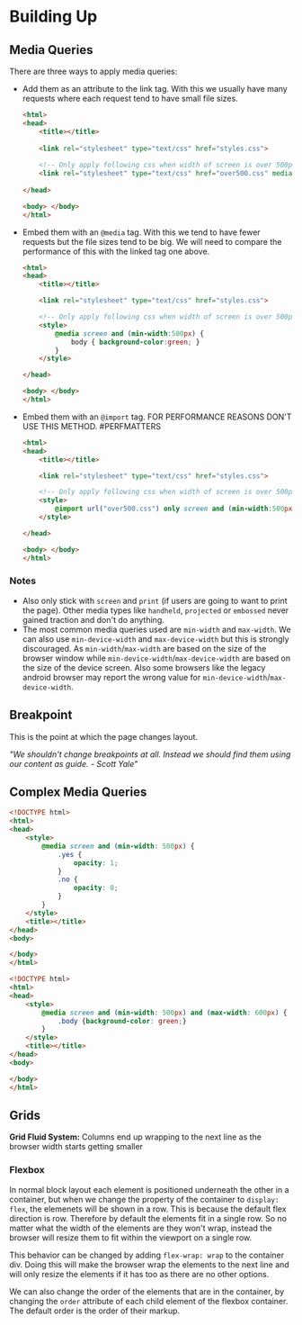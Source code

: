 # Building Up

## Media Queries

There are three ways to apply media queries:

* Add them as an attribute to the link tag. With this we usually have many requests where each request tend to have small file sizes.

    ```html
    <html>
    <head>
        <title></title>
        
        <link rel="stylesheet" type="text/css" href="styles.css">
        
        <!-- Only apply following css when width of screen is over 500px wide -->
        <link rel="stylesheet" type="text/css" href="over500.css" media="screen and (min-width:500px)">
        
    </head>
    
    <body> </body>
    </html>
    ```

* Embed them with an `@media` tag. With this we tend to have fewer requests but the file sizes tend to be big. We will need to compare the performance of this with the linked tag one above.

    ```html
    <html>
    <head>
        <title></title>

        <link rel="stylesheet" type="text/css" href="styles.css">

        <!-- Only apply following css when width of screen is over 500px wide -->
        <style>
            @media screen and (min-width:500px) {
                body { background-color:green; }
            } 
        </style>

    </head>

    <body> </body>
    </html>
    ```

* Embed them with an `@import` tag. FOR PERFORMANCE REASONS DON'T USE THIS METHOD. #PERFMATTERS
    ```html
    <html>
    <head>
        <title></title>

        <link rel="stylesheet" type="text/css" href="styles.css">

        <!-- Only apply following css when width of screen is over 500px wide -->
        <style>
            @import url("over500.css") only screen and (min-width:500px);
        </style>

    </head>
    
    <body> </body>
    </html>
    ```

### Notes
* Also only stick with `screen` and `print` (if users are going to want to print the page). Other media types like `handheld`, `projected` or `embossed` never gained traction and don't do anything.
* The most common media queries used are `min-width` and `max-width`. We can also use `min-device-width` and `max-device-width` but this is strongly discouraged. As `min-width`/`max-width` are based on the size of the browser window while `min-device-width`/`max-device-width` are based on the size of the device screen. Also some browsers like the legacy android browser may report the wrong value for `min-device-width`/`max-device-width`.

## Breakpoint
This is the point at which the page changes layout. 

*"We shouldn't change breakpoints at all. Instead we should find them using our content as guide. - Scott Yale"*

## Complex Media Queries
```html 
<!DOCTYPE html>
<html>
<head>
    <style>
        @media screen and (min-width: 500px) {
            .yes {
                opacity: 1;
            }
            .no {
                opacity: 0;
            }
        } 
    </style>
    <title></title>
</head>
<body>

</body>
</html>
```

```html 
<!DOCTYPE html>
<html>
<head>
    <style>
        @media screen and (min-width: 500px) and (max-width: 600px) {
            .body {background-color: green;}
        }
    </style>
    <title></title>
</head>
<body>

</body>
</html>
```

## Grids
**Grid Fluid System:** Columns end up wrapping to the next line as the browser width starts getting smaller

### Flexbox
In normal block layout each element is positioned underneath the other in a container, but when we change the property of the container to `display: flex`, the elemenets will be shown in a row. This is because the default flex direction is row. Therefore by default the elements fit in a single row. So no matter what the width of the elements are they won't wrap, instead the browser will resize them to fit within the viewport on a single row. 

This behavior can be changed by adding `flex-wrap: wrap` to the container div. Doing this will make the browser wrap the elements to the next line and will only resize the elements if it has too as there are no other options.

We can also change the order of the elements that are in the container, by changing the `order` attribute of each child element of the flexbox container. The default order is the order of their markup. 




 
